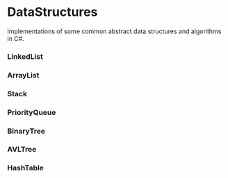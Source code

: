 # DataStructures
 Implementations of some common abstract data structures and algorithms in C#.

### LinkedList
### ArrayList
### Stack
### PriorityQueue
### BinaryTree
### AVLTree
### HashTable
